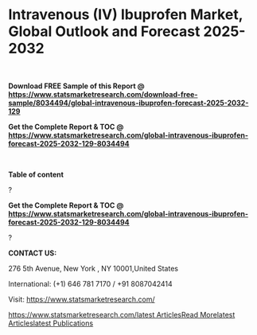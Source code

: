 <h1>Intravenous (IV) Ibuprofen Market, Global Outlook and Forecast 2025-2032</h1><br/><p><strong>Download FREE Sample of this Report @ <a href="https://www.statsmarketresearch.com/download-free-sample/8034494/global-intravenous-ibuprofen-forecast-2025-2032-129">https://www.statsmarketresearch.com/download-free-sample/8034494/global-intravenous-ibuprofen-forecast-2025-2032-129</a></strong></p>
 
 
 
 <div><b>Get the Complete Report & TOC @ <a href="https://www.statsmarketresearch.com/global-intravenous-ibuprofen-forecast-2025-2032-129-8034494">https://www.statsmarketresearch.com/global-intravenous-ibuprofen-forecast-2025-2032-129-8034494</a></b></div>
 
 
 
 <p><br />
 
 <b>Table of content</b></p>
 
 
 
 <p>? </p>
 
 
 
 <div><b>Get the Complete Report & TOC @ <a href="https://www.statsmarketresearch.com/global-intravenous-ibuprofen-forecast-2025-2032-129-8034494">https://www.statsmarketresearch.com/global-intravenous-ibuprofen-forecast-2025-2032-129-8034494</a></b></div>
 
 
 
 <p>? </p>
 
 
 
 <p><b>CONTACT US:</b><br />
 
 276 5th Avenue, New York , NY 10001,United States<br />
 
 International: (+1) 646 781 7170 / +91 8087042414<br />
 
 Visit: <a href="https://www.statsmarketresearch.com/">https://www.statsmarketresearch.com/</a><br />
 
 <a href="https://gyeongbokgung.com">https://www.statsmarketresearch.com/</a><a href="https://hallyeomaritime.com">latest Articles</a><a href="https://jingwansa.com">Read More</a><a href="https://nguoiviet.jp/">latest Articles</a><a href="https://www.intelmarketresearch.com/">latest Publications</a></p>